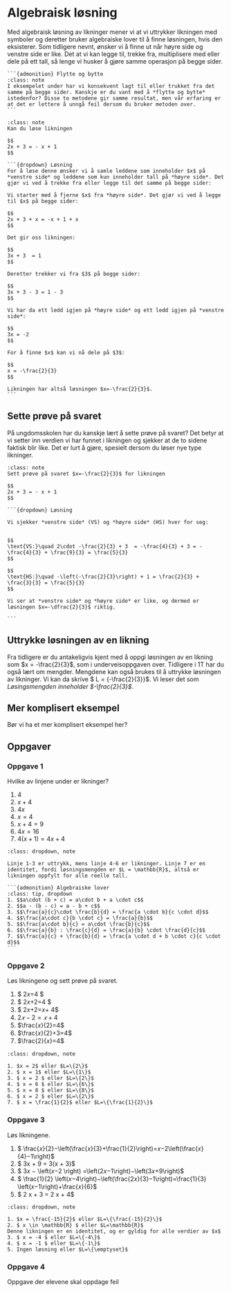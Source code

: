 # Algebraisk løsning

Med algebraisk løsning av likninger mener vi at vi uttrykker likningen med symboler og deretter bruker algebraiske lover til å finne løsningen, hvis den eksisterer. Som tidligere nevnt, ønsker vi å finne ut når høyre side og venstre side er like. Det at vi kan legge til, trekke fra, multiplisere med eller dele på ett tall, så lenge vi husker å gjøre samme operasjon på begge sider.

````{margin}
```{admonition} Flytte og bytte
:class: note
I eksempelet under har vi konsekvent lagt til eller trukket fra det samme på begge sider. Kanskje er du vant med å *flytte og bytte* istedenfor? Disse to metodene gir samme resultat, men vår erfaring er at det er lettere å unngå feil dersom du bruker metoden over. 
```
````

````{admonition} Underveisoppgave 1
:class: note
Kan du løse likningen 

$$ 
2x + 3 = - x + 1
$$

```{dropdown} Løsning
For å løse denne ønsker vi å samle leddene som inneholder $x$ på *venstre side* og leddene som kun inneholder tall på *høyre side*. Det gjør vi ved å trekke fra eller legge til det samme på begge sider: 

Vi starter med å fjerne $x$ fra *høyre side*. Det gjør vi ved å legge til $x$ på begge sider: 

$$
2x + 3 + x = -x + 1 + x
$$

Det gir oss likningen: 

$$
3x + 3  = 1 
$$

Deretter trekker vi fra $3$ på begge sider: 

$$
3x + 3 - 3 = 1 - 3
$$

Vi har da ett ledd igjen på *høyre side* og ett ledd igjen på *venstre side*: 

$$
3x = -2
$$

For å finne $x$ kan vi nå dele på $3$:

$$
x = -\frac{2}{3}
$$

Likningen har altså løsningen $x=-\frac{2}{3}$. 
```
````

## Sette prøve på svaret
På ungdomsskolen har du kanskje lært å sette prøve på svaret? Det betyr at vi setter inn verdien vi har funnet i likningen og sjekker at de to sidene faktisk blir like. Det er lurt å gjøre, spesielt dersom du løser nye type likninger. 

````{admonition} Underveisoppgave 2
:class: note
Sett prøve på svaret $x=-\frac{2}{3}$ for likningen

$$ 
2x + 3 = - x + 1
$$

```{dropdown} Løsning

Vi sjekker *venstre side* (VS) og *høyre side* (HS) hver for seg: 


$$
\text{VS:}\quad 2\cdot -\frac{2}{3} + 3  = -\frac{4}{3} + 3 = -\frac{4}{3} + \frac{9}{3} = \frac{5}{3}
$$

$$
\text{HS:}\quad -\left(-\frac{2}{3}\right) + 1 = \frac{2}{3} + \frac{3}{3} = \frac{5}{3}
$$

Vi ser at *venstre side* og *høyre side* er like, og dermed er løsningen $x=-\dfrac{2}{3}$ riktig. 

```
````

## Uttrykke løsningen av en likning
Fra tidligere er du antakeligvis kjent med å oppgi løsningen av en likning som $x = -\frac{2}{3}$, som i underveisoppgaven over. Tidligere i 1T har du også lært om mengder. Mengdene kan også brukes til å uttrykke løsningen av likninger. Vi kan da skrive $ L = \{-\frac{2}{3}\}$. Vi leser det som *Løsingsmengden inneholder $-\frac{2}{3}$*. 


## Mer komplisert eksempel
Bør vi ha et mer komplisert eksempel her?

## Oppgaver
### Oppgave 1
Hvilke av linjene under er likninger?
1. $4$
2. $x+4$
3. $4x$
4. $x = 4$
5. $x + 4 = 9$
6. $4x = 16$ 
7. $4\left(x+1\right) = 4x + 4$

```{admonition} Fasit
:class: dropdown, note

Linje 1-3 er uttrykk, mens linje 4-6 er likninger. Linje 7 er en identitet, fordi løsningsmengden er $L = \mathbb{R}$, altså er likningen oppfylt for alle reelle tall. 

```

````{margin} 
```{admonition} Algebraiske lover
:class: tip, dropdown
1. $$a\cdot (b + c) = a\cdot b + a \cdot c$$
2. $$a - (b - c) = a - b + c$$
3. $$\frac{a}{c}\cdot \frac{b}{d} = \frac{a \cdot b}{c \cdot d}$$
4. $$\frac{a\cdot c}{b \cdot c} = \frac{a}{b}$$
5. $$\frac{a\cdot b}{c} = a\cdot \frac{b}{c}$$
6. $$\frac{a}{b} : \frac{c}{d} = \frac{a}{b} \cdot \frac{d}{c}$$
7. $$\frac{a}{c} + \frac{b}{d} = \frac{a \cdot d + b \cdot c}{c \cdot d}$$
```
````

### Oppgave 2
Løs likningene og sett prøve på svaret. 

1. $ 2𝑥=4 $
2. $ 2𝑥+2=4 $
3. $ 2𝑥+2=𝑥+ 4$
4. $2𝑥−2=𝑥+4$
5. $\frac{𝑥}{2}=4$
6. $\frac{𝑥}{2}+3=4$
7. $\frac{2}{𝑥}=4$

```{admonition} Fasit
:class: dropdown, note

1. $x = 2$ eller $L=\{2\}$
2. $ x = 1$ eller $L=\{1\}$
3. $ x = 2 $ eller $L=\{2\}$
4. $ x = 6 $ eller $L=\{6\}$
5. $ x = 8 $ eller $L=\{8\}$
6. $ x = 2 $ eller $L=\{2\}$
7. $ x = \frac{1}{2}$ eller $L=\{\frac{1}{2}\}$

```
### Oppgave 3
Løs likningene. 
1. $ \frac{𝑥}{2}−\left(\frac{𝑥}{3}+\frac{1}{2}\right)=𝑥−2\left(\frac{𝑥}{4}−1\right)$
2. $ 3x + 9 = 3(x + 3)$
3. $ 3𝑥 − \left(𝑥−2 \right) =\left(2𝑥−1\right)−\left(3𝑥+9\right)$
4. $ \frac{1}{2} \left(𝑥−4\right)−\left(\frac{2𝑥}{3}−1\right)=\frac{1}{3} \left(𝑥−1\right)+\frac{𝑥}{6}$
5. $ 2 x + 3 = 2 x + 4$

```{admonition} Fasit
:class: dropdown, note

1. $x = \frac{-15}{2}$ eller $L=\{\frac{-15}{2}\}$
2. $ x \in \mathbb{R} $ eller $L=\mathbb{R}$
Denne likningen er en identitet, og er gyldig for alle verdier av $x$
3. $ x = -4 $ eller $L=\{-4\}$
4. $ x = -1 $ eller $L=\{-1\}$
5. Ingen løsning eller $L=\{\emptyset}$

```

### Oppgave 4
Oppgave der elevene skal oppdage feil
